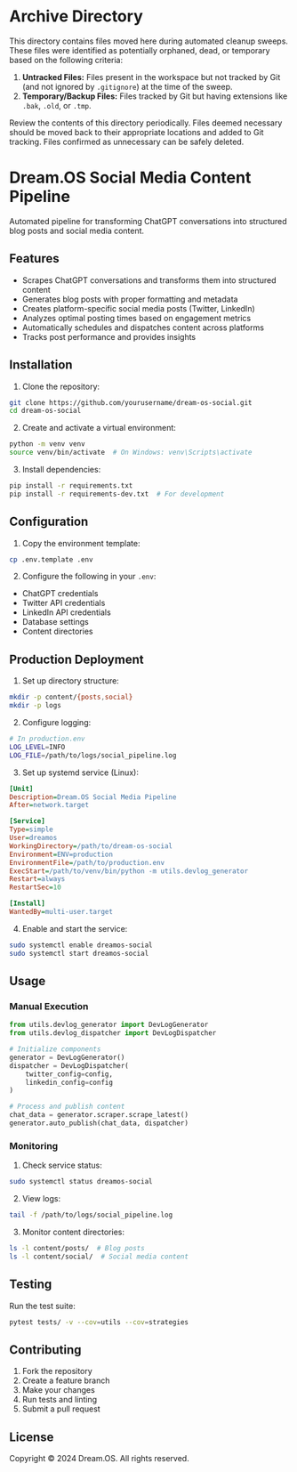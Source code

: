 # Archive Directory

This directory contains files moved here during automated cleanup sweeps. These files were identified as potentially orphaned, dead, or temporary based on the following criteria:

1.  **Untracked Files:** Files present in the workspace but not tracked by Git (and not ignored by `.gitignore`) at the time of the sweep.
2.  **Temporary/Backup Files:** Files tracked by Git but having extensions like `.bak`, `.old`, or `.tmp`.

Review the contents of this directory periodically. Files deemed necessary should be moved back to their appropriate locations and added to Git tracking. Files confirmed as unnecessary can be safely deleted.

# Dream.OS Social Media Content Pipeline

Automated pipeline for transforming ChatGPT conversations into structured blog posts and social media content.

## Features

- Scrapes ChatGPT conversations and transforms them into structured content
- Generates blog posts with proper formatting and metadata
- Creates platform-specific social media posts (Twitter, LinkedIn)
- Analyzes optimal posting times based on engagement metrics
- Automatically schedules and dispatches content across platforms
- Tracks post performance and provides insights

## Installation

1. Clone the repository:
```bash
git clone https://github.com/yourusername/dream-os-social.git
cd dream-os-social
```

2. Create and activate a virtual environment:
```bash
python -m venv venv
source venv/bin/activate  # On Windows: venv\Scripts\activate
```

3. Install dependencies:
```bash
pip install -r requirements.txt
pip install -r requirements-dev.txt  # For development
```

## Configuration

1. Copy the environment template:
```bash
cp .env.template .env
```

2. Configure the following in your `.env`:
- ChatGPT credentials
- Twitter API credentials
- LinkedIn API credentials
- Database settings
- Content directories

## Production Deployment

1. Set up directory structure:
```bash
mkdir -p content/{posts,social}
mkdir -p logs
```

2. Configure logging:
```bash
# In production.env
LOG_LEVEL=INFO
LOG_FILE=/path/to/logs/social_pipeline.log
```

3. Set up systemd service (Linux):
```ini
[Unit]
Description=Dream.OS Social Media Pipeline
After=network.target

[Service]
Type=simple
User=dreamos
WorkingDirectory=/path/to/dream-os-social
Environment=ENV=production
EnvironmentFile=/path/to/production.env
ExecStart=/path/to/venv/bin/python -m utils.devlog_generator
Restart=always
RestartSec=10

[Install]
WantedBy=multi-user.target
```

4. Enable and start the service:
```bash
sudo systemctl enable dreamos-social
sudo systemctl start dreamos-social
```

## Usage

### Manual Execution
```python
from utils.devlog_generator import DevLogGenerator
from utils.devlog_dispatcher import DevLogDispatcher

# Initialize components
generator = DevLogGenerator()
dispatcher = DevLogDispatcher(
    twitter_config=config,
    linkedin_config=config
)

# Process and publish content
chat_data = generator.scraper.scrape_latest()
generator.auto_publish(chat_data, dispatcher)
```

### Monitoring

1. Check service status:
```bash
sudo systemctl status dreamos-social
```

2. View logs:
```bash
tail -f /path/to/logs/social_pipeline.log
```

3. Monitor content directories:
```bash
ls -l content/posts/  # Blog posts
ls -l content/social/  # Social media content
```

## Testing

Run the test suite:
```bash
pytest tests/ -v --cov=utils --cov=strategies
```

## Contributing

1. Fork the repository
2. Create a feature branch
3. Make your changes
4. Run tests and linting
5. Submit a pull request

## License

Copyright © 2024 Dream.OS. All rights reserved. 